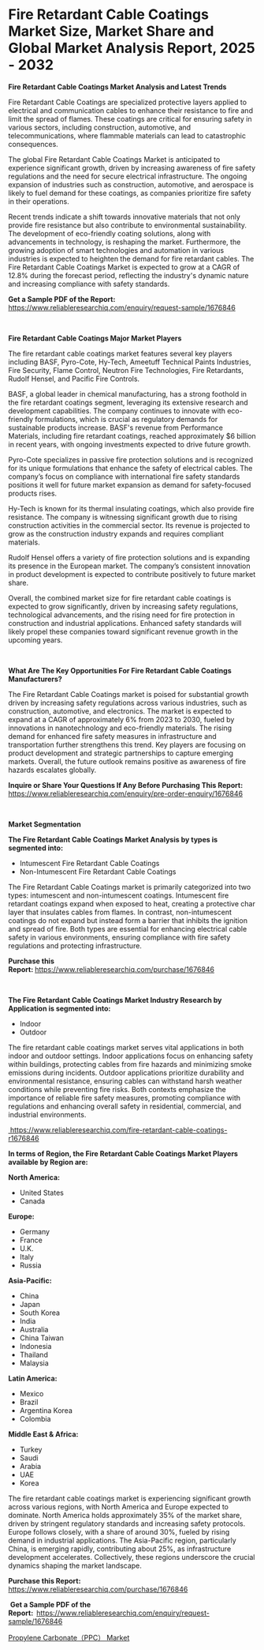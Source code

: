 <p><h1>Fire Retardant Cable Coatings Market Size, Market Share and Global Market Analysis Report, 2025 - 2032</h1></p><p><strong>Fire Retardant Cable Coatings Market Analysis and Latest Trends</strong></p>
<p><p>Fire Retardant Cable Coatings are specialized protective layers applied to electrical and communication cables to enhance their resistance to fire and limit the spread of flames. These coatings are critical for ensuring safety in various sectors, including construction, automotive, and telecommunications, where flammable materials can lead to catastrophic consequences. </p><p>The global Fire Retardant Cable Coatings Market is anticipated to experience significant growth, driven by increasing awareness of fire safety regulations and the need for secure electrical infrastructure. The ongoing expansion of industries such as construction, automotive, and aerospace is likely to fuel demand for these coatings, as companies prioritize fire safety in their operations. </p><p>Recent trends indicate a shift towards innovative materials that not only provide fire resistance but also contribute to environmental sustainability. The development of eco-friendly coating solutions, along with advancements in technology, is reshaping the market. Furthermore, the growing adoption of smart technologies and automation in various industries is expected to heighten the demand for fire retardant cables. The Fire Retardant Cable Coatings Market is expected to grow at a CAGR of 12.8% during the forecast period, reflecting the industry's dynamic nature and increasing compliance with safety standards.</p></p>
<p><strong>Get a Sample PDF of the Report:&nbsp;</strong> <a href="https://www.reliableresearchiq.com/enquiry/request-sample/1676846?utm_campaign=3109&utm_medium=2&utm_source=Github&utm_content=ia&utm_term=24032025&utm_id=fire-retardant-cable-coatings">https://www.reliableresearchiq.com/enquiry/request-sample/1676846</a></p>
<p>&nbsp;</p>
<p><strong>Fire Retardant Cable Coatings Major Market Players</strong></p>
<p><p>The fire retardant cable coatings market features several key players including BASF, Pyro-Cote, Hy-Tech, Ameetuff Technical Paints Industries, Fire Security, Flame Control, Neutron Fire Technologies, Fire Retardants, Rudolf Hensel, and Pacific Fire Controls. </p><p>BASF, a global leader in chemical manufacturing, has a strong foothold in the fire retardant coatings segment, leveraging its extensive research and development capabilities. The company continues to innovate with eco-friendly formulations, which is crucial as regulatory demands for sustainable products increase. BASF's revenue from Performance Materials, including fire retardant coatings, reached approximately $6 billion in recent years, with ongoing investments expected to drive future growth.</p><p>Pyro-Cote specializes in passive fire protection solutions and is recognized for its unique formulations that enhance the safety of electrical cables. The company’s focus on compliance with international fire safety standards positions it well for future market expansion as demand for safety-focused products rises.</p><p>Hy-Tech is known for its thermal insulating coatings, which also provide fire resistance. The company is witnessing significant growth due to rising construction activities in the commercial sector. Its revenue is projected to grow as the construction industry expands and requires compliant materials.</p><p>Rudolf Hensel offers a variety of fire protection solutions and is expanding its presence in the European market. The company’s consistent innovation in product development is expected to contribute positively to future market share.</p><p>Overall, the combined market size for fire retardant cable coatings is expected to grow significantly, driven by increasing safety regulations, technological advancements, and the rising need for fire protection in construction and industrial applications. Enhanced safety standards will likely propel these companies toward significant revenue growth in the upcoming years.</p></p>
<p>&nbsp;</p>
<p><strong>What Are The Key Opportunities For Fire Retardant Cable Coatings Manufacturers?</strong></p>
<p><p>The Fire Retardant Cable Coatings market is poised for substantial growth driven by increasing safety regulations across various industries, such as construction, automotive, and electronics. The market is expected to expand at a CAGR of approximately 6% from 2023 to 2030, fueled by innovations in nanotechnology and eco-friendly materials. The rising demand for enhanced fire safety measures in infrastructure and transportation further strengthens this trend. Key players are focusing on product development and strategic partnerships to capture emerging markets. Overall, the future outlook remains positive as awareness of fire hazards escalates globally.</p></p>
<p><strong>Inquire or Share Your Questions If Any Before Purchasing This Report:</strong> <a href="https://www.reliableresearchiq.com/enquiry/pre-order-enquiry/1676846?utm_campaign=3109&utm_medium=2&utm_source=Github&utm_content=ia&utm_term=24032025&utm_id=fire-retardant-cable-coatings">https://www.reliableresearchiq.com/enquiry/pre-order-enquiry/1676846</a></p>
<p>&nbsp;</p>
<p><strong>Market Segmentation</strong></p>
<p><strong>The Fire Retardant Cable Coatings Market Analysis by types is segmented into:</strong></p>
<p><ul><li>Intumescent Fire Retardant Cable Coatings</li><li>Non-Intumescent Fire Retardant Cable Coatings</li></ul></p>
<p><p>The Fire Retardant Cable Coatings market is primarily categorized into two types: intumescent and non-intumescent coatings. Intumescent fire retardant coatings expand when exposed to heat, creating a protective char layer that insulates cables from flames. In contrast, non-intumescent coatings do not expand but instead form a barrier that inhibits the ignition and spread of fire. Both types are essential for enhancing electrical cable safety in various environments, ensuring compliance with fire safety regulations and protecting infrastructure.</p></p>
<p><strong>Purchase this Report:&nbsp;</strong><a href="https://www.reliableresearchiq.com/purchase/1676846?utm_campaign=3109&utm_medium=2&utm_source=Github&utm_content=ia&utm_term=24032025&utm_id=fire-retardant-cable-coatings">https://www.reliableresearchiq.com/purchase/1676846</a></p>
<p>&nbsp;</p>
<p><strong>The Fire Retardant Cable Coatings Market Industry Research by Application is segmented into:</strong></p>
<p><ul><li>Indoor</li><li>Outdoor</li></ul></p>
<p><p>The fire retardant cable coatings market serves vital applications in both indoor and outdoor settings. Indoor applications focus on enhancing safety within buildings, protecting cables from fire hazards and minimizing smoke emissions during incidents. Outdoor applications prioritize durability and environmental resistance, ensuring cables can withstand harsh weather conditions while preventing fire risks. Both contexts emphasize the importance of reliable fire safety measures, promoting compliance with regulations and enhancing overall safety in residential, commercial, and industrial environments.</p></p>
<p><a href="https://www.reliableresearchiq.com/fire-retardant-cable-coatings-r1676846?utm_campaign=3109&utm_medium=2&utm_source=Github&utm_content=ia&utm_term=24032025&utm_id=fire-retardant-cable-coatings">&nbsp;https://www.reliableresearchiq.com/fire-retardant-cable-coatings-r1676846</a></p>
<p><strong>In terms of Region, the Fire Retardant Cable Coatings Market Players available by Region are:</strong></p>
<p>
    <p> <strong> North America: </strong>
        <ul>
            <li>United States</li>
            <li>Canada</li>
        </ul>
        </p> 
    <p> <strong> Europe: </strong>
        <ul>
            <li>Germany</li>
            <li>France</li>
            <li>U.K.</li>
            <li>Italy</li>
            <li>Russia</li>
        </ul>
        </p> 
    <p> <strong> Asia-Pacific: </strong>
        <ul>
            <li>China</li>
            <li>Japan</li>
            <li>South Korea</li>
            <li>India</li>
            <li>Australia</li>
            <li>China Taiwan</li>
            <li>Indonesia</li>
            <li>Thailand</li>
            <li>Malaysia</li>
        </ul>
        </p> 
    <p> <strong> Latin America: </strong>
        <ul>
            <li>Mexico</li>
            <li>Brazil</li>
            <li>Argentina Korea</li>
            <li>Colombia</li>
        </ul>
        </p> 
    <p> <strong> Middle East & Africa: </strong>
        <ul>
            <li>Turkey</li>
            <li>Saudi</li>
            <li>Arabia</li>
            <li>UAE</li>
            <li>Korea</li>
        </ul>
    </p>
    </p>
<p><p>The fire retardant cable coatings market is experiencing significant growth across various regions, with North America and Europe expected to dominate. North America holds approximately 35% of the market share, driven by stringent regulatory standards and increasing safety protocols. Europe follows closely, with a share of around 30%, fueled by rising demand in industrial applications. The Asia-Pacific region, particularly China, is emerging rapidly, contributing about 25%, as infrastructure development accelerates. Collectively, these regions underscore the crucial dynamics shaping the market landscape.</p></p>
<p><strong>Purchase this Report: </strong><a href="https://www.reliableresearchiq.com/purchase/1676846?utm_campaign=3109&utm_medium=2&utm_source=Github&utm_content=ia&utm_term=24032025&utm_id=fire-retardant-cable-coatings">https://www.reliableresearchiq.com/purchase/1676846</a></p>
<p>&nbsp;<strong>Get a Sample PDF of the Report:&nbsp;&nbsp;</strong><a href="https://www.reliableresearchiq.com/enquiry/request-sample/1676846?utm_campaign=3109&utm_medium=2&utm_source=Github&utm_content=ia&utm_term=24032025&utm_id=fire-retardant-cable-coatings">https://www.reliableresearchiq.com/enquiry/request-sample/1676846</a></p>
<p><strong></strong></p>
<p><p><a href="https://github.com/jhamygunler/Market-Research-Report-List-1/blob/main/propylene-carbonateppc-market.md?utm_campaign=3109&utm_medium=2&utm_source=Github&utm_content=ia&utm_term=24032025&utm_id=fire-retardant-cable-coatings">Propylene Carbonate（PPC） Market</a></p></p>